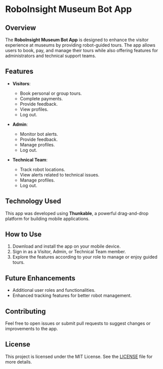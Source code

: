 # RoboInsight Museum Bot App

## Overview
The **RoboInsight Museum Bot App** is designed to enhance the visitor experience at museums by providing robot-guided tours. The app allows users to book, pay, and manage their tours while also offering features for administrators and technical support teams.

## Features
- **Visitors**: 
  - Book personal or group tours.
  - Complete payments.
  - Provide feedback.
  - View profiles.
  - Log out.
  
- **Admin**: 
  - Monitor bot alerts.
  - Provide feedback.
  - Manage profiles.
  - Log out.

- **Technical Team**: 
  - Track robot locations.
  - View alerts related to technical issues.
  - Manage profiles.
  - Log out.

## Technology Used
This app was developed using **Thunkable**, a powerful drag-and-drop platform for building mobile applications.

## How to Use
1. Download and install the app on your mobile device.
2. Sign in as a Visitor, Admin, or Technical Team member.
3. Explore the features according to your role to manage or enjoy guided tours.

## Future Enhancements
- Additional user roles and functionalities.
- Enhanced tracking features for better robot management.

## Contributing
Feel free to open issues or submit pull requests to suggest changes or improvements to the app.

## License
This project is licensed under the MIT License. See the [LICENSE](./LICENSE) file for more details.